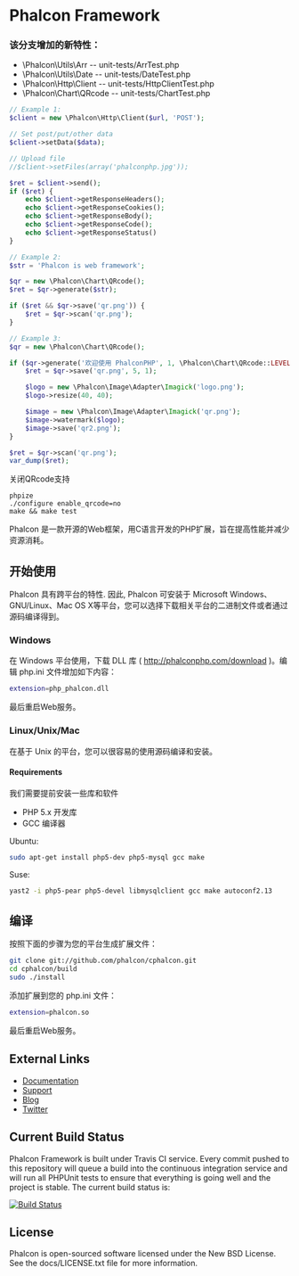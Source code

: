 Phalcon Framework
=================

### 该分支增加的新特性：

* \Phalcon\Utils\Arr -- unit-tests/ArrTest.php
* \Phalcon\Utils\Date -- unit-tests/DateTest.php
* \Phalcon\Http\Client -- unit-tests/HttpClientTest.php
* \Phalcon\Chart\QRcode -- unit-tests/ChartTest.php

```php
// Example 1:
$client = new \Phalcon\Http\Client($url, 'POST');

// Set post/put/other data
$client->setData($data);

// Upload file
//$client->setFiles(array('phalconphp.jpg'));

$ret = $client->send();
if ($ret) {
	echo $client->getResponseHeaders();
	echo $client->getResponseCookies();
	echo $client->getResponseBody();
	echo $client->getResponseCode();
	echo $client->getResponseStatus()
}

// Example 2:
$str = 'Phalcon is web framework';

$qr = new \Phalcon\Chart\QRcode();
$ret = $qr->generate($str);

if ($ret && $qr->save('qr.png')) {
	$ret = $qr->scan('qr.png');
}

// Example 3:
$qr = new \Phalcon\Chart\QRcode();

if ($qr->generate('欢迎使用 PhalconPHP', 1, \Phalcon\Chart\QRcode::LEVEL_H)) {
	$ret = $qr->save('qr.png', 5, 1);

	$logo = new \Phalcon\Image\Adapter\Imagick('logo.png');
	$logo->resize(40, 40);

	$image = new \Phalcon\Image\Adapter\Imagick('qr.png');
	$image->watermark($logo);
	$image->save('qr2.png');
}

$ret = $qr->scan('qr.png');
var_dump($ret);
```

关闭QRcode支持
```shell
phpize
./configure enable_qrcode=no
make && make test
```

Phalcon 是一款开源的Web框架，用C语言开发的PHP扩展，旨在提高性能并减少资源消耗。

开始使用
--------

Phalcon 具有跨平台的特性. 因此, Phalcon 可安装于 Microsoft Windows、GNU/Linux、Mac OS X等平台，您可以选择下载相关平台的二进制文件或者通过源码编译得到。

### Windows

在 Windows 平台使用，下载 DLL 库 ( http://phalconphp.com/download )。编辑 php.ini 文件增加如下内容：

```bash
extension=php_phalcon.dll
```

最后重启Web服务。

### Linux/Unix/Mac

在基于 Unix 的平台，您可以很容易的使用源码编译和安装。

#### Requirements
我们需要提前安装一些库和软件

* PHP 5.x 开发库
* GCC 编译器

Ubuntu:

```bash
sudo apt-get install php5-dev php5-mysql gcc make
```

Suse:

```bash
yast2 -i php5-pear php5-devel libmysqlclient gcc make autoconf2.13
```

编译
----

按照下面的步骤为您的平台生成扩展文件：

```bash
git clone git://github.com/phalcon/cphalcon.git
cd cphalcon/build
sudo ./install
```

添加扩展到您的 php.ini 文件：

```bash
extension=phalcon.so
```

最后重启Web服务。

External Links
--------------

* [Documentation](http://docs.phalconphp.com/)
* [Support](http://phalconphp.com/support)
* [Blog](http://blog.phalconphp.com)
* [Twitter](http://twitter.com/phalconphp)

Current Build Status
--------------------

Phalcon Framework is built under Travis CI service. Every commit pushed to this repository will queue a build into the continuous integration service and will run all PHPUnit tests to ensure that everything is going well and the project is stable. The current build status is:

[![Build Status](https://secure.travis-ci.org/phalcon/cphalcon.png?branch=master)](http://travis-ci.org/phalcon/cphalcon)

License
-------
Phalcon is open-sourced software licensed under the New BSD License. See the docs/LICENSE.txt file for more information.
